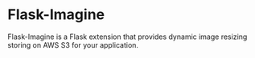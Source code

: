Flask-Imagine
============

Flask-Imagine is a Flask extension that provides dynamic image resizing storing on AWS S3 for your application.
